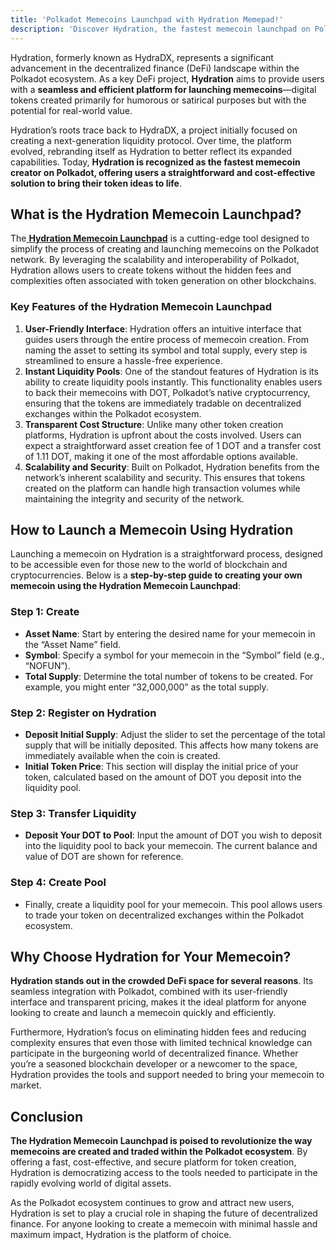 ```yaml
---
title: 'Polkadot Memecoins Launchpad with Hydration Memepad!'
description: 'Discover Hydration, the fastest memecoin launchpad on Polkadot. Effortlessly create, launch, and trade tokens with minimal fees.'
---
```

Hydration, formerly known as HydraDX, represents a significant advancement in the decentralized finance (DeFi) landscape within the Polkadot ecosystem. As a key DeFi project, **Hydration** aims to provide users with a **seamless and efficient platform for launching memecoins**—digital tokens created primarily for humorous or satirical purposes but with the potential for real-world value.

Hydration’s roots trace back to HydraDX, a project initially focused on creating a next-generation liquidity protocol. Over time, the platform evolved, rebranding itself as Hydration to better reflect its expanded capabilities. Today, **Hydration is recognized as the fastest memecoin creator on Polkadot, offering users a straightforward and cost-effective solution to bring their token ideas to life**.

What is the Hydration Memecoin Launchpad?
-----------------------------------------

The[ **Hydration Memecoin Launchpad**](https://app.hydration.net/memepad) is a cutting-edge tool designed to simplify the process of creating and launching memecoins on the Polkadot network. By leveraging the scalability and interoperability of Polkadot, Hydration allows users to create tokens without the hidden fees and complexities often associated with token generation on other blockchains.

### Key Features of the Hydration Memecoin Launchpad

1. **User-Friendly Interface**: Hydration offers an intuitive interface that guides users through the entire process of memecoin creation. From naming the asset to setting its symbol and total supply, every step is streamlined to ensure a hassle-free experience.
2. **Instant Liquidity Pools**: One of the standout features of Hydration is its ability to create liquidity pools instantly. This functionality enables users to back their memecoins with DOT, Polkadot’s native cryptocurrency, ensuring that the tokens are immediately tradable on decentralized exchanges within the Polkadot ecosystem.
3. **Transparent Cost Structure**: Unlike many other token creation platforms, Hydration is upfront about the costs involved. Users can expect a straightforward asset creation fee of 1 DOT and a transfer cost of 1.11 DOT, making it one of the most affordable options available.
4. **Scalability and Security**: Built on Polkadot, Hydration benefits from the network’s inherent scalability and security. This ensures that tokens created on the platform can handle high transaction volumes while maintaining the integrity and security of the network.

How to Launch a Memecoin Using Hydration
----------------------------------------

Launching a memecoin on Hydration is a straightforward process, designed to be accessible even for those new to the world of blockchain and cryptocurrencies. Below is a **step-by-step guide to creating your own memecoin using the Hydration Memecoin Launchpad**:

### Step 1: Create

- **Asset Name**: Start by entering the desired name for your memecoin in the “Asset Name” field.
- **Symbol**: Specify a symbol for your memecoin in the “Symbol” field (e.g., “NOFUN”).
- **Total Supply**: Determine the total number of tokens to be created. For example, you might enter “32,000,000” as the total supply.

### Step 2: Register on Hydration

- **Deposit Initial Supply**: Adjust the slider to set the percentage of the total supply that will be initially deposited. This affects how many tokens are immediately available when the coin is created.
- **Initial Token Price**: This section will display the initial price of your token, calculated based on the amount of DOT you deposit into the liquidity pool.

### Step 3: Transfer Liquidity

- **Deposit Your DOT to Pool**: Input the amount of DOT you wish to deposit into the liquidity pool to back your memecoin. The current balance and value of DOT are shown for reference.

### Step 4: Create Pool

- Finally, create a liquidity pool for your memecoin. This pool allows users to trade your token on decentralized exchanges within the Polkadot ecosystem.

Why Choose Hydration for Your Memecoin?
---------------------------------------

**Hydration stands out in the crowded DeFi space for several reasons**. Its seamless integration with Polkadot, combined with its user-friendly interface and transparent pricing, makes it the ideal platform for anyone looking to create and launch a memecoin quickly and efficiently.

Furthermore, Hydration’s focus on eliminating hidden fees and reducing complexity ensures that even those with limited technical knowledge can participate in the burgeoning world of decentralized finance. Whether you’re a seasoned blockchain developer or a newcomer to the space, Hydration provides the tools and support needed to bring your memecoin to market.

Conclusion
----------

**The Hydration Memecoin Launchpad is poised to revolutionize the way memecoins are created and traded within the Polkadot ecosystem**. By offering a fast, cost-effective, and secure platform for token creation, Hydration is democratizing access to the tools needed to participate in the rapidly evolving world of digital assets.

As the Polkadot ecosystem continues to grow and attract new users, Hydration is set to play a crucial role in shaping the future of decentralized finance. For anyone looking to create a memecoin with minimal hassle and maximum impact, Hydration is the platform of choice.